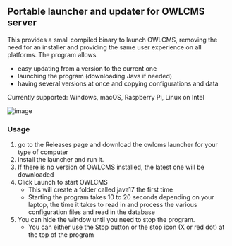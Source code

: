 ## Portable launcher and updater for OWLCMS server

This provides a small compiled binary to launch OWLCMS, removing the need for an installer
and providing the same user experience on all platforms. The program allows
- easy updating from a version to the current one
- launching the program (downloading Java if needed)
- having several versions at once and copying configurations and data

Currently supported: Windows, macOS, Raspberry Pi, Linux on Intel<br>

![image](https://github.com/user-attachments/assets/6baca710-a65a-4491-a1e5-5ff678bf88f7)


### Usage
1. go to the Releases page and download the owlcms launcher for your type of computer
2. install the launcher and run it.
3. If there is no version of OWLCMS installed, the latest one will be downloaded
4. Click Launch to start OWLCMS
   - This will create a folder called java17 the first time
   - Starting the program takes 10 to 20 seconds depending on your laptop, the time it takes to read in and process the various configuration files and read in the database
5. You can hide the window until you need to stop the program.
   - You can either use the Stop button or the stop icon (X or red dot) at the top of the program
